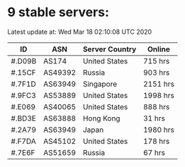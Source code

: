 # 9 stable servers:

Latest update at: Wed Mar 18 02:10:08 UTC 2020

| ID | ASN | Server Country | Online |
| -- | --- | -------------- | ------ |
| #.D09B | AS174 | United States | 715 hrs |
| #.15CF | AS49392 | Russia | 903 hrs |
| #.7F1D | AS63949 | Singapore | 2151 hrs |
| #.9FC3 | AS53889 | United States | 1998 hrs |
| #.E069 | AS40065 | United States | 888 hrs |
| #.BD3E | AS63888 | Hong Kong | 31 hrs |
| #.2A79 | AS63949 | Japan | 1980 hrs |
| #.F7DA | AS45102 | United States | 178 hrs |
| #.7E6F | AS51659 | Russia | 67 hrs |


